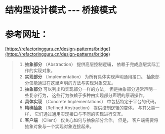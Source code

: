 
# 结构型设计模式 --- 桥接模式

# 参考网址：

[https://refactoringguru.cn/design-patterns/bridge](https://refactoringguru.cn/design-patterns/bridge)

> 1. **抽象部分** （Abstraction） 提供高层控制逻辑， 依赖于完成底层实际工作的实现对象。
> 1. **实现部分** （Implementation） 为所有具体实现声明通用接口。 抽象部分仅能通过在这里声明的方法与实现对象交互。
> 1. **抽象部分**  可以列出和实现部分一样的方法， 但是抽象部分通常声明一些复杂行为， 这些行为依赖于多种由实现部分声明的原语操作。
> 1. **具体实现** （Concrete Implementations） 中包括特定于平台的代码。
> 1. **精确抽象** （Refined Abstraction） 提供控制逻辑的变体。 与其父类一样， 它们通过通用实现接口与不同的实现进行交互。
> 1. **客户端**   （Client） 仅关心如何与抽象部分合作。 但是， 客户端需要将抽象对象与一个实现对象连接起来。
